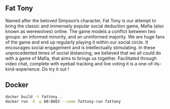 ## Fat Tony

Named after the beloved Simpson’s character, Fat Tony is our attempt to bring the classic and immensely popular social deduction game, Mafia (also known as werewolves) online. The game models a conflict between two groups: an informed minority, and an uninformed majority. We are huge fans of the game and end up regularly playing it within our social circle. It encourages social engagement and is intellectually stimulating. In these unprecedented times of social distancing, we believed that we all could do with a game of Mafia, that aims to brings us together. Facilitated through video chat, complete with eyeball tracking and live voting it is a one-of-its-kind-experience. Do try it out !

## Docker

```sh
docker build -t fattony .
docker run -d -p 80:8083 --name fattony-run fattony
```